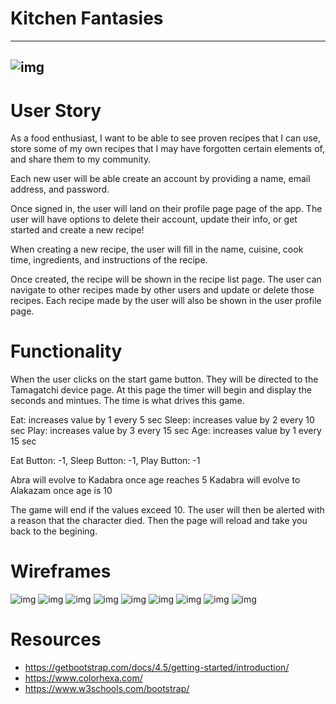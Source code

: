 # Kitchen Fantasies
---
![img](public/images/pic1.png)
---
# User Story
As a food enthusiast, I want to be able to see proven recipes that I can use, store some of my own recipes that I may have forgotten certain elements of, and share them to my community. 

Each new user will be able create an account by providing a name, email address, and password. 

Once signed in, the user will land on their profile page page of the app. The user will have options to delete their account, update their info, or get started and create a new recipe! 

When creating a new recipe, the user will fill in the name, cuisine, cook time, ingredients, and instructions of the recipe. 

Once created, the recipe will be shown in the recipe list page. The user can navigate to other recipes made by other users and update or delete those recipes. Each recipe made by the user will also be shown in the user profile page. 

# Functionality
When the user clicks on the start game button. They will be directed to the Tamagatchi device page. At this page the timer will begin and display the seconds and mintues. The time is what drives this game. 

Eat: increases value by 1 every 5 sec
Sleep: increases value by 2 every 10 sec
Play: increases value by 3 every 15 sec
Age: increases value by 1 every  15 sec

Eat Button: -1, 
Sleep Button: -1, 
Play Button: -1

Abra will evolve to Kadabra once age reaches 5
Kadabra will evolve to Alakazam once age is 10


The game will end if the values exceed 10. The user will then be alerted with a reason that the character died. Then the page will reload and take you back to the begining.

# Wireframes
![img](public/images/pic2.png)
![img](public/images/pic3.png)
![img](public/images/pic4.png)
![img](public/images/pic5.png)
![img](public/images/pic6.png)
![img](public/images/pic7.png)
![img](public/images/pic8.png)
![img](public/images/pic9.png)
![img](public/images/pic10.png)

# Resources
- https://getbootstrap.com/docs/4.5/getting-started/introduction/
- https://www.colorhexa.com/
- https://www.w3schools.com/bootstrap/